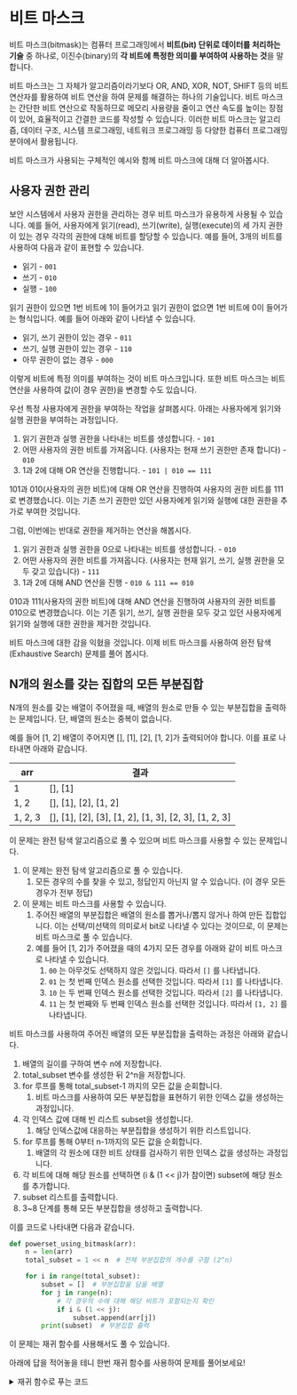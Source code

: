 # 비트 마스크

비트 마스크(bitmask)는 컴퓨터 프로그래밍에서 **비트(bit) 단위로 데이터를 처리하는 기술** 중 하나로, 이진수(binary)의 **각 비트에 특정한 의미를 부여하여 사용하는 것**을 말합니다.

비트 마스크는 그 자체가 알고리즘이라기보다 OR, AND, XOR, NOT, SHIFT 등의 비트 연산자를 활용하여 비트 연산을 하여 문제를 해결하는 하나의 기술입니다. 비트 마스크는 간단한 비트 연산으로 작동하므로
메모리 사용량을 줄이고 연산 속도를 높이는 장점이 있어, 효율적이고 간결한 코드를 작성할 수 있습니다. 이러한 비트 마스크는 알고리즘, 데이터 구조, 시스템 프로그래밍, 네트워크 프로그래밍 등 다양한 컴퓨터
프로그래밍 분야에서 활용됩니다.

비트 마스크가 사용되는 구체적인 예시와 함께 비트 마스크에 대해 더 알아봅시다.

## 사용자 권한 관리

보안 시스템에서 사용자 권한을 관리하는 경우 비트 마스크가 유용하게 사용될 수 있습니다. 예를 들어, 사용자에게 읽기(read), 쓰기(write), 실행(execute)의 세 가지 권한이 있는 경우 각각의 권한에
대해 비트를 할당할 수 있습니다. 예를 들어, 3개의 비트를 사용하여 다음과 같이 표현할 수 있습니다.

- 읽기 - `001`
- 쓰기 - `010`
- 실행 - `100`

읽기 권한이 있으면 1번 비트에 1이 들어가고 읽기 권한이 없으면 1번 비트에 0이 들어가는 형식입니다. 예를 들어 아래와 같이 나타낼 수 있습니다.

- 읽기, 쓰기 권한이 있는 경우 - `011`
- 쓰기, 실행 권한이 있는 경우 - `110`
- 아무 권한이 없는 경우 - `000`

이렇게 비트에 특정 의미를 부여하는 것이 비트 마스크입니다. 또한 비트 마스크는 비트 연산을 사용하여 값(이 경우 권한)을 변경할 수도 있습니다.

우선 특정 사용자에게 권한을 부여하는 작업을 살펴봅시다. 아래는 사용자에게 읽기와 실행 권한을 부여하는 과정입니다.

1. 읽기 권한과 실행 권한을 나타내는 비트를 생성합니다. - `101`
2. 어떤 사용자의 권한 비트를 가져옵니다. (사용자는 현재 쓰기 권한만 존재 합니다) - `010`
3. 1과 2에 대해 OR 연산을 진행합니다. - `101 | 010 == 111`

101과 010(사용자의 권한 비트)에 대해 OR 연산을 진행하여 사용자의 권한 비트를 111로 변경했습니다. 이는 기존 쓰기 권한만 있던 사용자에게 읽기와 실행에 대한 권한을 추가로 부여한 것입니다.

그럼, 이번에는 반대로 권한을 제거하는 연산을 해봅시다.

1. 읽기 권한과 실행 권한을 0으로 나타내는 비트를 생성합니다. - `010`
2. 어떤 사용자의 권한 비트를 가져옵니다. (사용자는 현재 읽기, 쓰기, 실행 권한을 모두 갖고 있습니다) - `111`
3. 1과 2에 대해 AND 연산을 진행 - `010 & 111 == 010`

010과 111(사용자의 권한 비트)에 대해 AND 연산을 진행하여 사용자의 권한 비트를 010으로 변경했습니다. 이는 기존 읽기, 쓰기, 실행 권한을 모두 갖고 있던 사용자에게 읽기와 실행에 대한 권한을 제거한
것입니다.

비트 마스크에 대한 감을 익혔을 것입니다. 이제 비트 마스크를 사용하여 완전 탐색(Exhaustive Search) 문제를 풀어 봅시다.

## N개의 원소를 갖는 집합의 모든 부분집합

N개의 원소를 갖는 배열이 주어졌을 때, 배열의 원소로 만들 수 있는 부분집합을 출력하는 문제입니다. 단, 배열의 원소는 중복이 없습니다.

예를 들어 [1, 2] 배열이 주어지면 [], [1], [2], [1, 2]가 출력되어야 합니다. 이를 표로 나타내면 아래와 같습니다.

|arr|결과|
|------|--------|
|1|[], [1]|
|1, 2|[], [1], [2], [1, 2]|
|1, 2, 3|[], [1], [2], [3], [1, 2], [1, 3], [2, 3], [1, 2, 3]|

이 문제는 완전 탐색 알고리즘으로 풀 수 있으며 비트 마스크를 사용할 수 있는 문제입니다.

1. 이 문제는 완전 탐색 알고리즘으로 풀 수 있습니다.
    1. 모든 경우의 수를 찾을 수 있고, 정답인지 아닌지 알 수 있습니다. (이 경우 모든 경우가 전부 정답)
2. 이 문제는 비트 마스크를 사용할 수 있습니다.
    1. 주어진 배열의 부분집합은 배열의 원소를 뽑거나/뽑지 않거나 하여 만든 집합입니다. 이는 선택/미선택의 의미로서 bit로 나타낼 수 있다는 것이므로, 이 문제는 비트 마스크로 풀 수 있습니다.
    2. 예를 들어 [1, 2]가 주어졌을 때의 4가지 모든 경우를 아래와 같이 비트 마스크로 나타낼 수 있습니다.
        1. `00` 는 아무것도 선택하지 않은 것입니다. 따라서 `[]` 를 나타냅니다.
        2. `01` 는 첫 번째 인덱스 원소를 선택한 것입니다. 따라서 `[1]` 를 나타냅니다.
        3. `10` 는 두 번째 인덱스 원소를 선택한 것입니다. 따라서 `[2]` 를 나타냅니다.
        4. `11` 는 첫 번째와 두 번째 인덱스 원소를 선택한 것입니다. 따라서 `[1, 2]` 를 나타냅니다.

비트 마스크를 사용하여 주어진 배열의 모든 부분집합을 출력하는 과정은 아래와 같습니다.

1. 배열의 길이를 구하여 변수 n에 저장합니다.
2. total_subset 변수를 생성한 뒤 2^n을 저장합니다.
3. for 루프를 통해 total_subset-1 까지의 모든 값을 순회합니다.
    1. 비트 마스크를 사용하여 모든 부분집합을 표현하기 위한 인덱스 값을 생성하는 과정입니다.
4. 각 인덱스 값에 대해 빈 리스트 subset을 생성합니다.
    1. 해당 인덱스값에 대응하는 부분집합을 생성하기 위한 리스트입니다.
5. for 루프를 통해 0부터 n-1까지의 모든 값을 순회합니다.
    1. 배열의 각 원소에 대한 비트 상태를 검사하기 위한 인덱스 값을 생성하는 과정입니다.
6. 각 비트에 대해 해당 원소를 선택하면 (i & (1 << j)가 참이면) subset에 해당 원소를 추가합니다.
7. subset 리스트를 출력합니다.
8. 3~8 단계를 통해 모든 부분집합을 생성하고 출력합니다.

이를 코드로 나타내면 다음과 같습니다.

```python
def powerset_using_bitmask(arr):
    n = len(arr)
    total_subset = 1 << n  # 전체 부분집합의 개수를 구함 (2^n)

    for i in range(total_subset):
        subset = []  # 부분집합을 담을 배열
        for j in range(n):
            # 각 경우의 수에 대해 해당 비트가 포함되는지 확인
            if i & (1 << j):
                subset.append(arr[j])
        print(subset)  # 부분집합 출력
```

이 문제는 재귀 함수를 사용해서도 풀 수 있습니다.

아래에 답을 적어놓을 테니 한번 재귀 함수를 사용하여 문제를 풀어보세요!

<details>
<summary>재귀 함수로 푸는 코드</summary>

```python
def powerset_using_recursion(arr):
    n = len(arr)

    def generate_subset(idx, subset):  # 재귀 함수
        if idx >= n:  # 탈출 조건
            print(subset)
            return

        generate_subset(idx + 1, subset + [arr[idx]])  # 해당 인덱스 원소를 포함하기
        generate_subset(idx + 1, subset)  # 해당 인덱스 원소를 포함하지 않기

    generate_subset(0, [])  # generate_subset 호출
```

</details>
